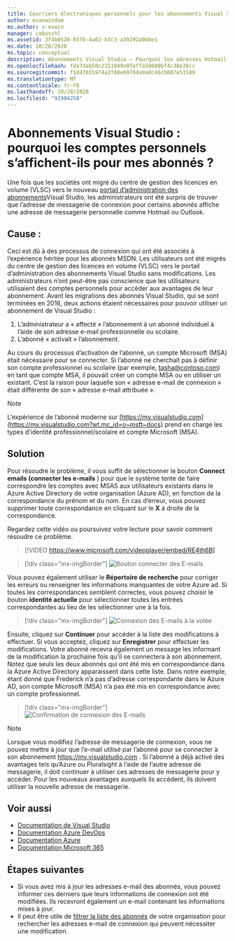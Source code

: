 ```yaml
---
title: Courriers électroniques personnels pour les abonnements Visual Studio dans VLSC
author: evanwindom
ms.author: v-evwin
manager: cabuschl
ms.assetid: 3f4b0528-03f0-4a02-b3c3-a39292a9bbe1
ms.date: 10/28/2020
ms.topic: conceptual
description: Abonnements Visual Studio – Pourquoi les adresses Hotmail ou Gmail de mes abonnés sont-elles affichées ?
ms.openlocfilehash: fda7dab50c2151049e0feffa50609bf4c38e38cc
ms.sourcegitcommit: f1d47655974a2f08e69704a9a0c46cb007e51589
ms.translationtype: MT
ms.contentlocale: fr-FR
ms.lasthandoff: 10/28/2020
ms.locfileid: "92904258"
---
```

# <a name="visual-studio-subscriptions--why-do-i-see-personal-accounts-for-my-subscribers"></a>Abonnements Visual Studio : pourquoi les comptes personnels s’affichent-ils pour mes abonnés ?
Une fois que les sociétés ont migré du centre de gestion des licences en volume (VLSC) vers le nouveau [portail d’administration des abonnements](https://manage.visualstudio.com)Visual Studio, les administrateurs ont été surpris de trouver que l’adresse de messagerie de connexion pour certains abonnés affiche une adresse de messagerie personnelle comme Hotmail ou Outlook.  

## <a name="cause"></a>Cause :
Ceci est dû à des processus de connexion qui ont été associés à l’expérience héritée pour les abonnés MSDN. Les utilisateurs ont été migrés du centre de gestion des licences en volume (VLSC) vers le portail d’administration des abonnements Visual Studio sans modifications. Les administrateurs n’ont peut-être pas conscience que les utilisateurs utilisaient des comptes personnels pour accéder aux avantages de leur abonnement. Avant les migrations des abonnés Visual Studio, qui se sont terminées en 2016, deux actions étaient nécessaires pour pouvoir utiliser un abonnement de Visual Studio :
1. L’administrateur a « affecté » l’abonnement à un abonné individuel à l’aide de son adresse e-mail professionnelle ou scolaire.
2. L’abonné « activait » l’abonnement.

Au cours du processus d’activation de l’abonné, un compte Microsoft (MSA) était nécessaire pour se connecter. Si l’abonné ne cherchait pas à définir son compte professionnel ou scolaire (par exemple, tasha@contoso.com) en tant que compte MSA, il pouvait créer un compte MSA ou en utiliser un existant. C’est la raison pour laquelle son « adresse e-mail de connexion » était différente de son « adresse e-mail attribuée ».

> [!NOTE]
> L’expérience de l’abonné moderne sur [https://my.visualstudio.com](https://my.visualstudio.com?wt.mc_id=o~msft~docs) prend en charge les types d’identité professionnel/scolaire et compte Microsoft (MSA).

## <a name="solution"></a>Solution
Pour résoudre le problème, il vous suffit de sélectionner le bouton **Connect emails (connecter les e-mails** ) pour que le système tente de faire correspondre les comptes avec MSAS aux utilisateurs existants dans le Azure Active Directory de votre organisation (Azure AD), en fonction de la correspondance du prénom et du nom. En cas d’erreur, vous pouvez supprimer toute correspondance en cliquant sur le **X** à droite de la correspondance.  

Regardez cette vidéo ou poursuivez votre lecture pour savoir comment résoudre ce problème. 

> [!VIDEO https://www.microsoft.com/videoplayer/embed/RE4th6B]

> [!div class="mx-imgBorder"]
> ![Bouton connecter des E-mails](_img/connect-emails/connect-emails-button.png "Cliquez sur connecter les E-mails pour faire correspondre vos utilisateurs avec des comptes Microsoft à votre Azure Active Directory")

Vous pouvez également utiliser le **Répertoire de recherche** pour corriger les erreurs ou renseigner les informations manquantes de votre Azure ad. Si toutes les correspondances semblent correctes, vous pouvez choisir le bouton **identité actuelle** pour sélectionner toutes les entrées correspondantes au lieu de les sélectionner une à la fois.  

> [!div class="mx-imgBorder"]
> ![Connexion des E-mails à la volée](_img/connect-emails/connect-emails-flyout.png "Sélectionnez les abonnés que vous souhaitez faire correspondre à leurs identités Azure AD, puis cliquez sur continuer.")

Ensuite, cliquez sur **Continuer** pour accéder à la liste des modifications à effectuer. Si vous acceptez, cliquez sur **Enregistrer** pour effectuer les modifications. Votre abonné recevra également un message les informant de la modification la prochaine fois qu’il se connectera à son abonnement.  Notez que seuls les deux abonnés qui ont été mis en correspondance dans la Azure Active Directory apparaissent dans cette liste.  Dans notre exemple, étant donné que Frederick n’a pas d’adresse correspondante dans le Azure AD, son compte Microsoft (MSA) n’a pas été mis en correspondance avec un compte professionnel. 

> [!div class="mx-imgBorder"]
> ![Confirmation de connexion des E-mails](_img/connect-emails/connect-emails-confirm.png "Cliquez sur continuer pour implémenter les modifications proposées, puis cliquez sur Enregistrer.") 

> [!NOTE]
> Lorsque vous modifiez l’adresse de messagerie de connexion, vous ne pouvez mettre à jour que l’e-mail utilisé par l’abonné pour se connecter à son abonnement https://my.visualstudio.com . Si l’abonné a déjà activé des avantages tels qu’Azure ou Pluralsight à l’aide de l’autre adresse de messagerie, il doit continuer à utiliser ces adresses de messagerie pour y accéder. Pour les nouveaux avantages auxquels ils accèdent, ils doivent utiliser la nouvelle adresse de messagerie. 

## <a name="see-also"></a>Voir aussi
- [Documentation de Visual Studio](/visualstudio/)
- [Documentation Azure DevOps](/azure/devops/)
- [Documentation Azure](/azure/)
- [Documentation Microsoft 365](/microsoft-365/)

##  <a name="next-steps"></a>Étapes suivantes
- Si vous avez mis à jour les adresses e-mail des abonnés, vous pouvez informer ces derniers que leurs informations de connexion ont été modifiées.  Ils recevront également un e-mail contenant les informations mises à jour.
- Il peut être utile de [filtrer la liste des abonnés](search-license.md) de votre organisation pour rechercher les adresses e-mail de connexion qui peuvent nécessiter une modification.